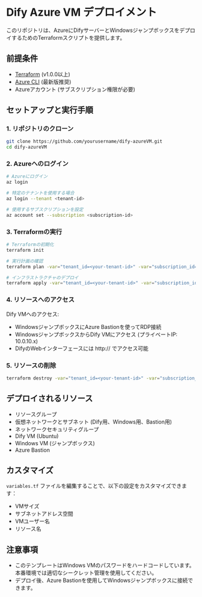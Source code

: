 # Dify Azure VM デプロイメント

このリポジトリは、AzureにDifyサーバーとWindowsジャンプボックスをデプロイするためのTerraformスクリプトを提供します。

## 前提条件

- [Terraform](https://www.terraform.io/downloads.html) (v1.0.0以上)
- [Azure CLI](https://docs.microsoft.com/ja-jp/cli/azure/install-azure-cli) (最新版推奨)
- Azureアカウント (サブスクリプション権限が必要)

## セットアップと実行手順

### 1. リポジトリのクローン

```bash
git clone https://github.com/yourusername/dify-azureVM.git
cd dify-azureVM
```

### 2. Azureへのログイン

```bash
# Azureにログイン
az login

# 特定のテナントを使用する場合
az login --tenant <tenant-id>

# 使用するサブスクリプションを設定
az account set --subscription <subscription-id>
```

### 3. Terraformの実行

```bash
# Terraformの初期化
terraform init

# 実行計画の確認
terraform plan -var="tenant_id=<your-tenant-id>" -var="subscription_id=<your-subscription-id>"

# インフラストラクチャのデプロイ
terraform apply -var="tenant_id=<your-tenant-id>" -var="subscription_id=<your-subscription-id>"
```

### 4. リソースへのアクセス

Dify VMへのアクセス:
- WindowsジャンプボックスにAzure Bastionを使ってRDP接続
- WindowsジャンプボックスからDify VMにアクセス (プライベートIP: 10.0.10.x)
- DifyのWebインターフェースには http://<dify-private-ip> でアクセス可能

### 5. リソースの削除

```bash
terraform destroy -var="tenant_id=<your-tenant-id>" -var="subscription_id=<your-subscription-id>"
```

## デプロイされるリソース

- リソースグループ
- 仮想ネットワークとサブネット (Dify用、Windows用、Bastion用)
- ネットワークセキュリティグループ
- Dify VM (Ubuntu)
- Windows VM (ジャンプボックス)
- Azure Bastion

## カスタマイズ

`variables.tf` ファイルを編集することで、以下の設定をカスタマイズできます：

- VMサイズ
- サブネットアドレス空間
- VMユーザー名
- リソース名

## 注意事項

- このテンプレートはWindows VMのパスワードをハードコードしています。本番環境では適切なシークレット管理を使用してください。
- デプロイ後、Azure Bastionを使用してWindowsジャンプボックスに接続できます。